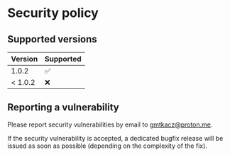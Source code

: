 # Security policy

## Supported versions

| Version       | Supported          |
| ------------- | ------------------ |
| 1.0.2           | :white_check_mark: |
| < 1.0.2         | :x:                |

## Reporting a vulnerability

Please report security vulnerabilities by email to [gmtkacz@proton.me](mailto:gmtkacz@proton.me "gmtkacz@proton.me").

If the security vulnerability is accepted, a dedicated bugfix release will be issued as soon as possible (depending on the complexity of the fix).
